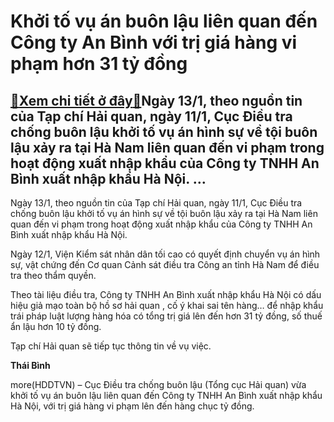 Khởi tố vụ án buôn lậu liên quan đến Công ty An Bình với trị giá hàng vi phạm hơn 31 tỷ đồng
============================================================================================

[:gift:Xem chi tiết ở đây:gift:](https://hddtvn.com/khoi-to-vu-an-buon-lau-lien-quan-den-cong-ty-an-binh-voi-tri-gia-hang-vi-pham-hon-31-ty-dong/)Ngày 13/1, theo nguồn tin của Tạp chí Hải quan, ngày 11/1, Cục Điều tra chống buôn lậu khởi tố vụ án hình sự về tội buôn lậu xảy ra tại Hà Nam liên quan đến vi phạm trong hoạt động xuất nhập khẩu của Công ty TNHH An Bình xuất nhập khẩu Hà Nội. …
-----------------------------------------------------------------------------------------------------------------------------------------------------------------------------------------------------------------------------------------------------


Ngày 13/1, theo nguồn tin của Tạp chí Hải quan, ngày 11/1, Cục Điều tra chống buôn lậu khởi tố vụ án hình sự về tội buôn lậu xảy ra tại Hà Nam liên quan đến vi phạm trong hoạt động xuất nhập khẩu của Công ty TNHH An Bình xuất nhập khẩu Hà Nội.


Ngày 12/1, Viện Kiểm sát nhân dân tối cao có quyết định chuyển vụ án hình sự, vật chứng đến Cơ quan Cảnh sát điều tra Công an tỉnh Hà Nam để điều tra theo thẩm quyền.


Theo tài liệu điều tra, Công ty TNHH An Bình xuất nhập khẩu Hà Nội có dấu hiệu giả mạo toàn bộ hồ sơ hải quan , cố ý khai sai tên hàng… để nhập khẩu trái pháp luật lượng hàng hóa có tổng trị giá lên đến hơn 31 tỷ đồng, số thuế ẩn lậu hơn 10 tỷ đồng.


Tạp chí Hải quan sẽ tiếp tục thông tin về vụ việc.




**Thái Bình**



more(HDDTVN) – Cục Điều tra chống buôn lậu (Tổng cục Hải quan) vừa khởi tố vụ án buôn lậu liên quan đến Công ty TNHH An Bình xuất nhập khẩu Hà Nội, với trị giá hàng vi phạm lên đến hàng chục tỷ đồng.

